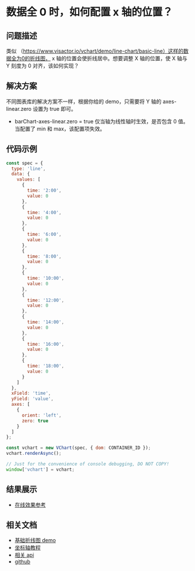 # 数据全 0 时，如何配置 x 轴的位置？

## 问题描述

类似 （https://www.visactor.io/vchart/demo/line-chart/basic-line）这样的数据全为0的折线图，
x 轴的位置会使折线居中。想要调整 X 轴的位置，使 X 轴与 Y 刻度为 0 对齐，该如何实现？

## 解决方案

不同图表库的解决方案不一样，根据你给的 demo，只需要将 Y 轴的 axes-linear.zero 设置为 true 即可。

- barChart-axes-linear.zero = true 仅当轴为线性轴时生效，是否包含 0 值。当配置了 min 和 max，该配置项失效。

## 代码示例

```javascript livedemo
const spec = {
  type: 'line',
  data: {
    values: [
      {
        time: '2:00',
        value: 0
      },
      {
        time: '4:00',
        value: 0
      },
      {
        time: '6:00',
        value: 0
      },
      {
        time: '8:00',
        value: 0
      },
      {
        time: '10:00',
        value: 0
      },
      {
        time: '12:00',
        value: 0
      },
      {
        time: '14:00',
        value: 0
      },
      {
        time: '16:00',
        value: 0
      },
      {
        time: '18:00',
        value: 0
      }
    ]
  },
  xField: 'time',
  yField: 'value',
  axes: [
    {
      orient: 'left',
      zero: true
    }
  ]
};

const vchart = new VChart(spec, { dom: CONTAINER_ID });
vchart.renderAsync();

// Just for the convenience of console debugging, DO NOT COPY!
window['vchart'] = vchart;
```

## 结果展示

- [在线效果参考](https://codesandbox.io/s/data-is-all-0-smhq6h)

## 相关文档

- [基础折线图 demo](https://www.visactor.io/vchart/demo/line-chart/basic-line)
- [坐标轴教程](https://www.visactor.io/vchart/guide/tutorial_docs/Chart_Concepts/Axes)
- [相关 api](https://www.visactor.io/vchart/option/lineChart-axes-linear#zero)
- [github](https://github.com/VisActor/VChart)
